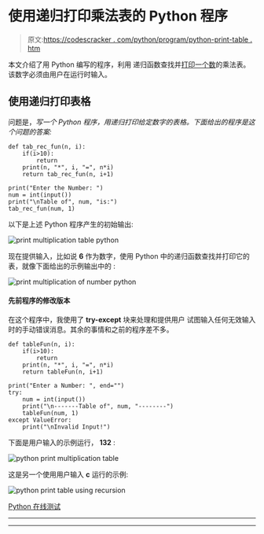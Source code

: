 # 使用递归打印乘法表的 Python 程序

> 原文:[https://codescracker . com/python/program/python-print-table . htm](https://codescracker.com/python/program/python-print-table.htm)

本文介绍了用 Python 编写的程序，利用 递归函数查找并[打印一个数](python-program-print-multiplication-table.htm)的乘法表。该数字必须由用户在运行时输入。

## 使用递归打印表格

问题是，*写一个 Python 程序，用递归打印给定数字的表格。下面给出的程序是这个问题的答案:*

```
def tab_rec_fun(n, i):
    if(i>10):
        return
    print(n, "*", i, "=", n*i)
    return tab_rec_fun(n, i+1)

print("Enter the Number: ")
num = int(input())
print("\nTable of", num, "is:")
tab_rec_fun(num, 1)
```

以下是上述 Python 程序产生的初始输出:

![print multiplication table python](../Images/846c7cddf5289f21257cbd5203afa8a4.png)

现在提供输入，比如说 **6** 作为数字，使用 Python 中的递归函数查找并打印它的表，就像下面给出的示例输出中的 :

![print multiplication of number python](../Images/6c951f99862be2455315d0801f02d761.png)

#### 先前程序的修改版本

在这个程序中，我使用了 **try-except** 块来处理和提供用户 试图输入任何无效输入时的手动错误消息。其余的事情和之前的程序差不多。

```
def tableFun(n, i):
    if(i>10):
        return
    print(n, "*", i, "=", n*i)
    return tableFun(n, i+1)

print("Enter a Number: ", end="")
try:
    num = int(input())
    print("\n-------Table of", num, "--------")
    tableFun(num, 1)
except ValueError:
    print("\nInvalid Input!")
```

下面是用户输入的示例运行， **132** :

![python print multiplication table](../Images/441f4bec0828703075f832b39f89feeb.png)

这是另一个使用用户输入 **c** 运行的示例:

![python print table using recursion](../Images/dfe75b5cd1b83d7720f33b1ad47127ea.png)

[Python 在线测试](/exam/showtest.php?subid=10)

* * *

* * *